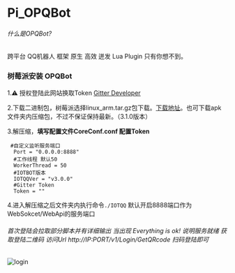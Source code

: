 # Pi_OPQBot

###### 什么是OPQBot? 

跨平台 QQ机器人 框架 原生 高效 迸发 Lua Plugin 只有你想不到。



### 树莓派安装 OPQBot

1.⚠️ 授权登陆此网站换取Token [Gitter Developer](https://developer.gitter.im/apps)

2.下载二进制包，树莓派选择linux_arm.tar.gz包下载。[下载地址](https://gitter.im/OPQBOT/OPQ)。也可下载apk文件夹内压缩包，不过不保证保持最新。（3.1.0版本）

3.解压缩，**填写配置文件CoreConf.conf 配置Token**

~~~~
 #自定义监听服务端口
  Port = "0.0.0.0:8888"
  #工作线程 默认50
  WorkerThread = 50
  #IOTBOT版本
  IOTQQVer = "v3.0.0"
  #Gitter Token
  Token = ""
~~~~

4.进入解压缩之后文件夹内执行命令`./IOTQQ` 默认开启8888端口作为WebSokcet/WebApi的服务端口

###### 首次登陆会拉取部分脚本并有详细输出 当出现 Everything is ok! 说明服务就绪 获取登陆二维码 访问Url http://IP:PORT/v1/Login/GetQRcode 扫码登陆即可

![login](https://github.com/ZhangFaCai/Pi_OPQBot/blob/master/img/login.png)
